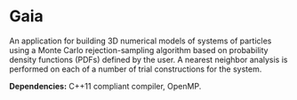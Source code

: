 # Gaia

An application for building 3D numerical models of systems of particles
using a Monte Carlo rejection-sampling algorithm based on probability
density functions (PDFs) defined by the user. A nearest neighbor analysis
is performed on each of a number of trial constructions for the system.

**Dependencies:** C++11 compliant compiler, OpenMP. 


